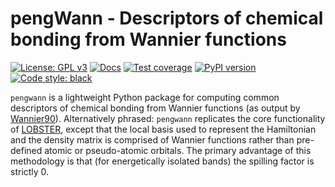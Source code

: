 # pengWann - Descriptors of chemical bonding from Wannier functions

[![License: GPL v3](https://img.shields.io/badge/License-GPLv3-blue.svg)](https://www.gnu.org/licenses/gpl-3.0)
[![Docs](https://readthedocs.org/projects/pengwann/badge/?version=latest)](https://pengwann.readthedocs.io/en/latest/)
[![Test coverage](https://api.codeclimate.com/v1/badges/10626c706c7877d2af47/test_coverage)](https://codeclimate.com/github/PatrickJTaylor/pengWann/test_coverage)
[![PyPI version](https://badge.fury.io/py/pengwann.svg)](https://badge.fury.io/py/pengwann)
[![Code style: black](https://img.shields.io/badge/code%20style-black-000000.svg)](https://github.com/psf/black)

`pengwann` is a lightweight Python package for computing common descriptors of chemical bonding from Wannier functions (as output by [Wannier90](https://wannier.org/)). Alternatively phrased: `pengwann` replicates the core functionality of [LOBSTER](http://www.cohp.de/), except that the local basis used to represent the Hamiltonian and the density matrix is comprised of Wannier functions rather than pre-defined atomic or pseudo-atomic orbitals. The primary advantage of this methodology is that (for energetically isolated bands) the spilling factor is strictly 0.
